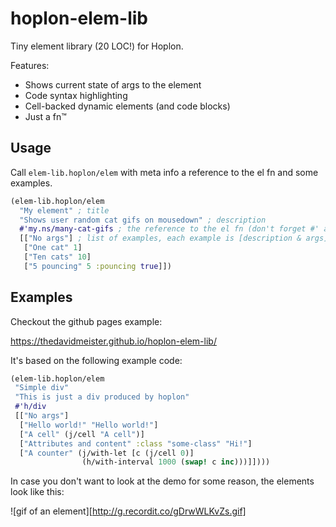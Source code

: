 # hoplon-elem-lib

Tiny element library (20 LOC!) for Hoplon.

Features:

- Shows current state of args to the element
- Code syntax highlighting
- Cell-backed dynamic elements (and code blocks)
- Just a fn™

## Usage

Call `elem-lib.hoplon/elem` with meta info a reference to the el fn and some examples.

```clojure
(elem-lib.hoplon/elem
  "My element" ; title
  "Shows user random cat gifs on mousedown" ; description
  #'my.ns/many-cat-gifs ; the reference to the el fn (don't forget #' at the start!)
  [["No args"] ; list of examples, each example is [description & args]
   ["One cat" 1]
   ["Ten cats" 10]
   ["5 pouncing" 5 :pouncing true]])
```

## Examples

Checkout the github pages example:

https://thedavidmeister.github.io/hoplon-elem-lib/

It's based on the following example code:

```clojure
(elem-lib.hoplon/elem
 "Simple div"
 "This is just a div produced by hoplon"
 #'h/div
 [["No args"]
  ["Hello world!" "Hello world!"]
  ["A cell" (j/cell "A cell")]
  ["Attributes and content" :class "some-class" "Hi!"]
  ["A counter" (j/with-let [c (j/cell 0)]
                (h/with-interval 1000 (swap! c inc)))]])))
```

In case you don't want to look at the demo for some reason, the elements look like this:

![gif of an element][http://g.recordit.co/gDrwWLKvZs.gif]
